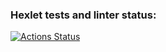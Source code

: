 ### Hexlet tests and linter status:
[![Actions Status](https://github.com/1AinzOoalGown1/qa-engineer-project-85/actions/workflows/hexlet-check.yml/badge.svg)](https://github.com/1AinzOoalGown1/qa-engineer-project-85/actions)